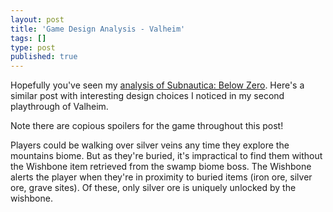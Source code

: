 ```yaml
---
layout: post
title: 'Game Design Analysis - Valheim'
tags: []
type: post
published: true
---
```


Hopefully you've seen my [analysis of Subnautica: Below Zero](https://jay.mcgavren.com/2022/09/14/subnautica-below-zero-game-design-analysis.html). Here's a similar post with interesting design choices I noticed in my second playthrough of Valheim.

Note there are copious spoilers for the game throughout this post!

<!--more-->

Players could be walking over silver veins any time they explore the mountains biome. But as they're buried, it's impractical to find them without the Wishbone item retrieved from the swamp biome boss. The Wishbone alerts the player when they're in proximity to buried items (iron ore, silver ore, grave sites). Of these, only silver ore is uniquely unlocked by the wishbone.

